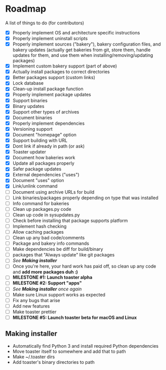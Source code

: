 # Roadmap

A list of things to do (for contributors)

- [x] Properly implement OS and architecture specific instructions
- [x] Properly implement uninstall scripts
- [x] Properly implement sources ("bakery"), bakery configuration files, and bakery updates (actually get bakeries from git, store them, handle updates for them, and use them when installing/removing/updating packages)
- [x] Implement custom bakery support (part of above)
- [x] Actually install packages to correct directories
- [x] Better packages support (custom links)
- [x] Lock database
- [x] Clean-up install package function
- [x] Properly implement package updates
- [x] Support binaries
- [x] Binary updates
- [x] Support other types of archives
- [x] Document binaries
- [x] Properly implement dependencies
- [x] Versioning support
- [x] Document "homepage" option
- [x] Support building with URL
- [x] Dont link if already in path (or ask)
- [x] Toaster updater
- [x] Document how bakeries work
- [x] Update all packages properly
- [x] Safer package updates
- [x] External dependencies ("uses")
- [x] Document "uses" option
- [x] Link/unlink command
- [ ] Document using archive URLs for build
- [ ] Link binaries/packages properly depending on type that was installed
- [ ] Info command for bakeries
- [ ] Clean up packages.py code
- [ ] Clean up code in sysupdates.py
- [ ] Check before installing that package supports platform
- [ ] Implement hash checking
- [ ] Allow caching packages
- [ ] Clean up any bad code/comments
- [ ] Package and bakery info commands
- [ ] Make dependencies be diff for build/binary
- [ ] packages that "Always update" like git packages
- [ ] *See **Making installer***
- [ ] Once you're here, your hard work has paid off, so clean up any code and **add more packages duh :)**
- [ ] **MILESTONE #1: Launch toaster alpha**
- [ ] **MILESTONE #2: Support "apps"**
- [ ] *See **Making installer** once again*
- [ ] Make sure Linux support works as expected
- [ ] Fix any bugs that arise
- [ ] Add new features
- [ ] Make toaster prettier
- [ ] **MILESTONE #5: Launch toaster beta for macOS and Linux**

## Making installer

- Automatically find Python 3 and install required Python dependencies
- Move toaster itself to somewhere and add that to path
- Make ~/.toaster dirs
- Add toaster's binary directories to path
